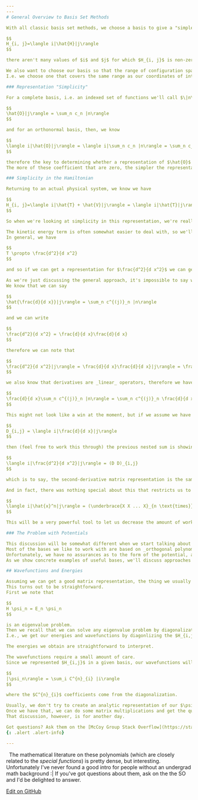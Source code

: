 ```yaml
---
---
# General Overview to Basis Set Methods

With all classic basis set methods, we choose a basis to give a "simple" representation of our system.

$$
H_{i, j}=\langle i|\hat{H}|j\rangle
$$

there aren't many values of $i$ and $j$ for which $H_{i, j}$ is non-zero.

We also want to choose our basis so that the range of configuration space that's relevant for our problem is also well-described by our basis.
I.e. we choose one that covers the same range as our coordinates of interest.

### Representation "Simplicity"

For a complete basis, i.e. an indexed set of functions we'll call $\|n\rangle$, we know _a priori_ that given an operator $\hat{O}$ there's a set of coefficients $$ \{ c_n \} $$ such that

$$
\hat{O}|j\rangle = \sum_n c_n |n\rangle
$$

and for an orthonormal basis, then, we know

$$
\langle i|\hat{O}|j\rangle = \langle i|\sum_n c_n |n\rangle = \sum_n c_n  \langle i|n\rangle = c_i
$$

therefore the key to determining whether a representation of $\hat{O}$ is simple or not is determining how many of the $$ \{ c_n \} $$ are non-zero.
The more of these coefficient that are zero, the simpler the representation.

### Simplicity in the Hamiltonian

Returning to an actual physical system, we know we have

$$
H_{i, j}=\langle i|\hat{T} + \hat{V}|j\rangle = \langle i|\hat{T}|j\rangle + \langle i|\hat{V}|j\rangle
$$

So when we're looking at simplicity in this representation, we're really asking about the simplicity of the representations of $\hat{T}$ and $\hat{V}$.

The kinetic energy term is often somewhat easier to deal with, so we'll start there.
In general, we have

$$
T \propto \frac{d^2}{d x^2}
$$

and so if we can get a representation for $\frac{d^2}{d x^2}$ we can get one for $\hat{T}$ essentially for free.

As we're just discussing the general approach, it's impossible to say whether or not this representation will be simple, but we can make use of a nice property of matrix representations when computing it.
We know that we can say

$$
\hat{\frac{d}{d x}}|j\rangle = \sum_n c^{(j)}_n |n\rangle
$$

and we can write

$$
\frac{d^2}{d x^2} = \frac{d}{d x}\frac{d}{d x}
$$

therefore we can note that

$$
\frac{d^2}{d x^2}|j\rangle = \frac{d}{d x}\frac{d}{d x}|j\rangle = \frac{d}{d x}\sum_n c^(j)_n |n\rangle
$$

we also know that derivatives are _linear_ operators, therefore we have

$$
\frac{d}{d x}\sum_n c^{(j)}_n |n\rangle = \sum_n c^{(j)}_n \frac{d}{d x} |n\rangle = \sum_n c^{(j)}_n \sum_m c^{(n)}_m |m\rangle
$$

This might not look like a win at the moment, but if we assume we have a matrix representation of $\frac{d}{d x}$ that I'll call $D$, i.e. we have

$$
D_{i,j} = \langle i|\frac{d}{d x}|j\rangle
$$

then (feel free to work this through) the previous nested sum is showing that

$$
\langle i|\frac{d^2}{d x^2}|j\rangle = (D D)_{i,j}
$$

which is to say, the second-derivative matrix representation is the same as applying the first-derivative matrix representation to itself.

And in fact, there was nothing special about this that restricts us to derivatives. In general, given some linear operator $\hat{x}$ with matrix representation $X$, we have

$$
\langle i|\hat{x}^n|j\rangle = (\underbrace{X X ... X}_{n \text{times}})_{i,j}
$$

This will be a very powerful tool to let us decrease the amount of work we need to do when making these matrix representations.

### The Problem with Potentials

This discussion will be somewhat different when we start talking about things like _discrete variable representation_, but for the classic basis set approaches, the difficulty in representation generally shows up in the potential.
Most of the bases we like to work with are based on _orthogonal polynomials_,[<sup>1</sup>] which almost always have simple representations for the second derivative operator.
Unfortunately, we have no assurances as to the form of the potential, and so we can't say for sure whether we'll get a simple representation for it.
As we show concrete examples of useful bases, we'll discuss approaches for dealing with this problem. For now, though, simply keep the mantra in mind, _the potential is the problem_.

## Wavefunctions and Energies

Assuming we can get a good matrix representation, the thing we usually want to do is get wavefunction and energies.
This turns out to be straightforward.
First we note that

$$
H \psi_n = E_n \psi_n
$$

is an eigenvalue problem.
Then we recall that we can solve any eigenvalue problem by diagonalization of the relevant matrix representation.
I.e., we get our energies and wavefunctions by diagonlizing the $H_{i,j}$ matrix.

The energies we obtain are straightforward to interpret.

The wavefunctions require a small amount of care.
Since we represented $H_{i,j}$ in a given basis, our wavefunctions will be given by

$$
|\psi_n\rangle = \sum_i C^{n}_{i} |i\rangle
$$

where the $C^{n}_{i}$ coefficients come from the diagonalization.

Usually, we don't try to create an analytic representation of our $\psi_n$ terms, though, and instead mostly work by doing things like representing physical quantities of interest like dipole moments or bond lengths in the same basis.
Once we have that, we can do some matrix multiplications and get the quantities that we care about without much extra effort.
That discussion, however, is for another day.

Got questions? Ask them on the [McCoy Group Stack Overflow](https://stackoverflow.com/c/mccoygroup/questions/ask)
{: .alert .alert-info}

---
```

<a id="#fn1">&nbsp;</a> The mathematical literature on these polynomials (which are closely related to the _special functions_) is pretty dense, but interesting. Unfortunately I've never found a good intro for people without an undergrad math background :| If you've got questions about them, ask on the the SO and I'd be delighted to answer.

[<sup>1</sup>]:#fn1

[Edit on GitHub](https://github.com/McCoyGroup/References/edit/gh-pages/References/Basis%20Set%20Methods/GeneralOverview.md)